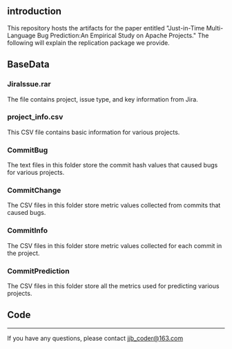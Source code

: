 ## introduction
This repository hosts the artifacts for the paper entitled "Just-in-Time Multi-Language Bug Prediction:An Empirical Study on Apache Projects." The following will explain the replication package we provide.
## BaseData
### JiraIssue.rar
The file contains project, issue type, and key information from Jira.
### project_info.csv
This CSV file contains basic information for various projects.
### CommitBug
The text files in this folder store the commit hash values that caused bugs for various projects.
### CommitChange
The CSV files in this folder store metric values collected from commits that caused bugs.
### CommitInfo
The CSV files in this folder store metric values collected for each commit in the project.
### CommitPrediction
The CSV files in this folder store all the metrics used for predicting various projects.
## Code
---
If you have any questions, please contact jjb_coder@163.com
